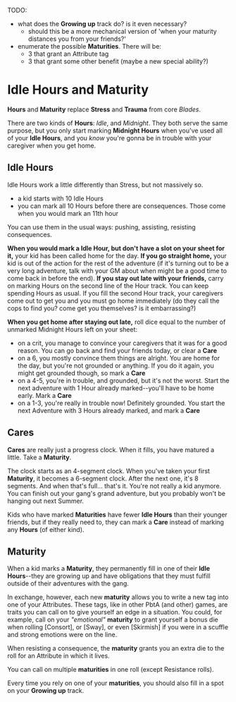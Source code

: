 TODO:

- what does the **Growing up** track do? is it even necessary?
  - should this be a more mechanical version of 'when your maturity distances
    you from your friends?'
- enumerate the possible **Maturities**. There will be:
  - 3 that grant an Attribute tag
  - 3 that grant some other benefit (maybe a new special ability?)

# Idle Hours and Maturity

**Hours** and **Maturity** replace **Stress** and **Trauma** from core
_Blades_.

There are two kinds of **Hours**: *Idle*, and *Midnight*. They both serve the
same purpose, but you only start marking **Midnight Hours** when you've used all
of your **Idle Hours**, and you *know* you're gonna be in trouble with your
caregiver when you get home.

## Idle Hours

Idle Hours work a little differently than Stress, but not massively so.

- a kid starts with 10 Idle Hours
- you can mark all 10 Hours before there are consequences. Those come when you
would mark an 11th hour

You can use them in the usual ways: pushing, assisting, resisting consequences.

**When you would mark a Idle Hour, but don't have a slot on your sheet for
it,**
your kid has been called home for the day. **If you go straight home,** your kid is
out of the action for the rest of the adventure (if it's turning out to be a
very long adventure, talk with your GM about when might be a good time to come
back in before the end). **If you stay out late with your friends,** carry on
marking Hours on the second line of the Hour track. You can keep spending Hours
as usual. If you fill the second Hour track, your caregivers come out to get you
and you must go home immediately (do they call the cops to find you? come get
you themselves? is it embarrassing?)

**When you get home after staying out late,** roll dice equal to the
number of unmarked Midnight Hours left on your sheet:

- on a crit, you manage to convince your caregivers that it was for a good
reason. You can go back and find your friends today, or clear a **Care**
- on a 6, you mostly convince them things are alright. You are home for the day,
but you're not grounded or anything. If you do it again, you might get grounded
though, so mark a **Care**
- on a 4-5, you're in trouble, and grounded, but it's not the worst. Start the
next adventure with 1 Hour already marked--you'll have to be home early. Mark a
**Care**
- on a 1-3, you're really in trouble now! Definitely grounded. You start the
next Adventure with 3 Hours already marked, and mark a **Care**

## Cares

**Cares** are really just a progress clock. When it fills, you have matured a little. Take a
**Maturity**.

The clock starts as an 4-segment clock. When you've taken your first
**Maturity**, it becomes a 6-segment clock. After the next one, it's 8 segments.
And when that's full... that's it. You're not really a kid anymore. You can
finish out your gang's grand adventure, but you probably won't be hanging out
next Summer.

Kids who have marked **Maturities** have fewer **Idle Hours** than their younger
friends, but if they really need to, they can mark a **Care** instead of marking
any **Hours** (of either kind).

## Maturity

When a kid marks a **Maturity**, they permanently fill in one of their **Idle
Hours**--they are growing up and have obligations that they must fulfill outside
of their adventures with the gang.

In exchange, however, each new **maturity** allows you to write a new tag into
one of your Attributes. These tags, like in other PbtA (and other) games, are
traits you can call on to give
yourself an edge in a situation. You could, for example, call on your
*"emotional"* **maturity** to grant yourself a bonus die when rolling
[Consort], or [Sway], or even [Skirmish] if you were in a scuffle and
strong emotions were on the line.

When resisting a consequence, the **maturity** grants you an extra die to the
roll for an Attribute in which it lives.

You can call on multiple **maturities** in one roll (except Resistance rolls).

Every time you rely on one of your **maturities**, you should also fill in a
spot on your **Growing up** track.
